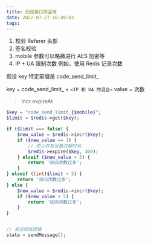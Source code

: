 ```yaml
---
title: 短信接口防盗用
date: 2022-07-27 16:49:03
tags:
---
```



1. 校验 Referer 头部
2. 签名校验
3. mobile 参数可以略微进行 AES 加密等
4. IP + UA 限制次数
例如，使用 Redis 记录次数

假设 key 特定前缀是 code_send_limit_

key = code_send_limit_ + `<IP 和 UA 的混合>`
value = 次数

> incr  expireAt


```php
$key = "code_send_limit_{$mobile}";
$limit = $redis->get($key);

if ($limit === false) {
    $new_value = $redis->incr($key);
    if ($new_value == 1) {
        // 防止并发设置过期时间
        $redis->expire($key, 300);
    } elseif ($new_value > 5) {
        return '访问次数过多';
    }
} elseif ((int)$limit > 5) {
    return '访问次数过多';
} else {
    $new_value = $redis->incr($key);
    if ($new_value > 5) {
        return '访问次数过多';
    }
}


// 发送短信逻辑
state = sendMessage();
```